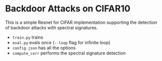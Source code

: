 # Backdoor Attacks on CIFAR10

This is a simple Resnet for CIFAR implementation supporting the detection of
backdoor attacks with spectral signatures.


- `train.py` trains
- `eval.py` evals once (`--loop` flag for infinite loop)
- `config.json` has all the options
- `compute_corr` performs the spectral signature detection
